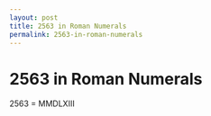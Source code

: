 ```yaml
---
layout: post
title: 2563 in Roman Numerals
permalink: 2563-in-roman-numerals
---
```


# 2563 in Roman Numerals

2563 = MMDLXIII
